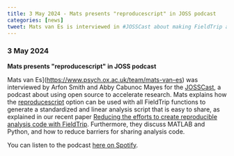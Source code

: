```yaml
---
title: 3 May 2024 - Mats presents "reproducescript" in JOSS podcast
categories: [news]
tweet: Mats van Es is interviewed in #JOSSCast about making FieldTrip analyses more reproducible https://doi.org/10.21105/joss.05566 https://podcasters.spotify.com/pod/show/josscast/episodes/Reproducibility-in-Neuroscience--Mats-van-Es-on-FieldTrip-reproducescript-e2isb03
---
```


### 3 May 2024

**Mats presents "reproducescript" in JOSS podcast**

Mats van Es](https://www.psych.ox.ac.uk/team/mats-van-es) was interviewed by Arfon Smith and Abby Cabunoc Mayes for the [JOSSCast](https://blog.joss.theoj.org/2024/01/introducing-josscast), a podcast about using open source to accelerate research. Mats explains how the [reproducescript](/example/reproducescript/) option can be used with all FieldTrip functions to generate a standardized and linear analysis script that is easy to share, as explained in our recent paper [Reducing the efforts to create reproducible analysis code with FieldTrip](http://dx.doi.org/10.21105/joss.05566). Furthermore, they discuss MATLAB and Python, and how to reduce barriers for sharing analysis code.

You can listen to the podcast [here on Spotify](https://podcasters.spotify.com/pod/show/josscast/episodes/Reproducibility-in-Neuroscience--Mats-van-Es-on-FieldTrip-reproducescript-e2isb03).
